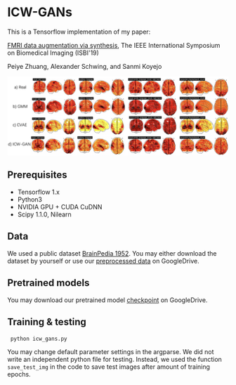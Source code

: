 # ICW-GANs
This is a Tensorflow implementation of my paper:

[FMRI data augmentation via synthesis](https://arxiv.org/abs/1907.06134), The IEEE International Symposium on Biomedical Imaging (ISBI'19)

Peiye Zhuang, Alexander Schwing, and Sanmi Koyejo

![Results](https://github.com/KelestZ/ICW-GANs/blob/master/misc/generated.png)

## Prerequisites

- Tensorflow 1.x
- Python3
- NVIDIA GPU + CUDA CuDNN
- Scipy 1.1.0, Nilearn

## Data

We used a public dataset [BrainPedia 1952](https://neurovault.org/collections/1952/). You may either download the dataset by yourself or use our [preprocessed data](https://drive.google.com/open?id=1nLHZsWR9XFBDIZOob5e_kHq3HV5B_37q) on GoogleDrive.

## Pretrained models

You may download our pretrained model [checkpoint](https://drive.google.com/open?id=1nLHZsWR9XFBDIZOob5e_kHq3HV5B_37q) on GoogleDrive.

## Training & testing

```
 python icw_gans.py
```
You may change default parameter settings in the argparse. We did not write an independent python file for testing. Instead, we used the function `save_test_img` in the code to save test images after amount of training epochs.
